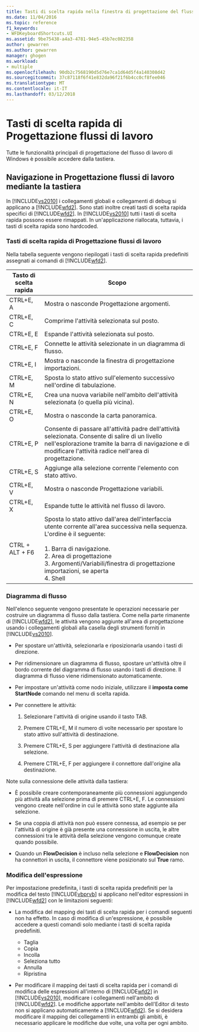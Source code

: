 ```yaml
---
title: Tasti di scelta rapida nella finestra di progettazione del flusso di lavoro | Documenti Microsoft
ms.date: 11/04/2016
ms.topic: reference
f1_keywords:
- WFDKeyboardShortcuts.UI
ms.assetid: 9be75438-a4a3-4781-94e5-45b7ec082358
author: gewarren
ms.author: gewarren
manager: ghogen
ms.workload:
- multiple
ms.openlocfilehash: 90db2c7568190d5d76e7ca1d64d5f4a140308d42
ms.sourcegitcommit: 37c87118f6f41e832da96f21f6b4cc0cf8fee046
ms.translationtype: MT
ms.contentlocale: it-IT
ms.lasthandoff: 03/12/2018
---
```

# <a name="keyboard-shortcuts-in-the-workflow-designer"></a>Tasti di scelta rapida di Progettazione flussi di lavoro

Tutte le funzionalità principali di progettazione del flusso di lavoro di Windows è possibile accedere dalla tastiera.

## <a name="navigating-the-workflow-designer-using-the-keyboard"></a>Navigazione in Progettazione flussi di lavoro mediante la tastiera

In [!INCLUDE[vs2010](../misc/includes/vs2010_md.md)] i collegamenti globali e collegamenti di debug si applicano a [!INCLUDE[wfd2](../workflow-designer/includes/wfd2_md.md)]. Sono stati inoltre creati tasti di scelta rapida specifici di [!INCLUDE[wfd2](../workflow-designer/includes/wfd2_md.md)]. In [!INCLUDE[vs2010](../misc/includes/vs2010_md.md)] tutti i tasti di scelta rapida possono essere rimappati. In un'applicazione riallocata, tuttavia, i tasti di scelta rapida sono hardcoded.

### <a name="workflow-designer-keyboard-shortcuts"></a>Tasti di scelta rapida di Progettazione flussi di lavoro

Nella tabella seguente vengono riepilogati i tasti di scelta rapida predefiniti assegnati ai comandi di [!INCLUDE[wfd2](../workflow-designer/includes/wfd2_md.md)].

|Tasto di scelta rapida|Scopo|
|--------------|-------------|
|CTRL+E, A|Mostra o nasconde Progettazione argomenti.|
|CTRL+E, C|Comprime l'attività selezionata sul posto.|
|CTRL+E, E|Espande l'attività selezionata sul posto.|
|CTRL+E, F|Connette le attività selezionate in un diagramma di flusso.|
|CTRL+E, I|Mostra o nasconde la finestra di progettazione importazioni.|
|CTRL+E, M|Sposta lo stato attivo sull'elemento successivo nell'ordine di tabulazione.|
|CTRL+E, N|Crea una nuova variabile nell'ambito dell'attività selezionata (o quella più vicina).|
|CTRL+E, O|Mostra o nasconde la carta panoramica.|
|CTRL+E, P|Consente di passare all'attività padre dell'attività selezionata. Consente di salire di un livello nell'esplorazione tramite la barra di navigazione e di modificare l'attività radice nell'area di progettazione.|
|CTRL+E, S|Aggiunge alla selezione corrente l'elemento con stato attivo.|
|CTRL+E, V|Mostra o nasconde Progettazione variabili.|
|CTRL+E, X|Espande tutte le attività nel flusso di lavoro.|
|CTRL + ALT + F6|Sposta lo stato attivo dall'area dell'interfaccia utente corrente all'area successiva nella sequenza. L'ordine è il seguente:<br /><br /> 1.  Barra di navigazione.<br />2.  Area di progettazione<br />3.  Argomenti/Variabili/finestra di progettazione importazioni, se aperta<br />4.  Shell|

### <a name="flowchart"></a>Diagramma di flusso

Nell'elenco seguente vengono presentate le operazioni necessarie per costruire un diagramma di flusso dalla tastiera. Come nella parte rimanente di [!INCLUDE[wfd2](../workflow-designer/includes/wfd2_md.md)], le attività vengono aggiunte all'area di progettazione usando i collegamenti globali alla casella degli strumenti forniti in [!INCLUDE[vs2010](../misc/includes/vs2010_md.md)].

- Per spostare un'attività, selezionarla e riposizionarla usando i tasti di direzione.

- Per ridimensionare un diagramma di flusso, spostare un'attività oltre il bordo corrente del diagramma di flusso usando i tasti di direzione. Il diagramma di flusso viene ridimensionato automaticamente.

- Per impostare un'attività come nodo iniziale, utilizzare il **imposta come StartNode** comando nel menu di scelta rapida.

- Per connettere le attività:

    1.  Selezionare l'attività di origine usando il tasto TAB.

    2.  Premere CTRL+E, M il numero di volte necessario per spostare lo stato attivo sull'attività di destinazione.

    3.  Premere CTRL+E, S per aggiungere l'attività di destinazione alla selezione.

    4.  Premere CTRL+E, F per aggiungere il connettore dall'origine alla destinazione.

Note sulla connessione delle attività dalla tastiera:

- È possibile creare contemporaneamente più connessioni aggiungendo più attività alla selezione prima di premere CTRL+E, F. Le connessioni vengono create nell'ordine in cui le attività sono state aggiunte alla selezione.

- Se una coppia di attività non può essere connessa, ad esempio se per l'attività di origine è già presente una connessione in uscita, le altre connessioni tra le attività della selezione vengono comunque create quando possibile.

- Quando un **FlowDecision** è incluso nella selezione e **FlowDecision** non ha connettori in uscita, il connettore viene posizionato sul **True** ramo.

### <a name="expression-editing"></a>Modifica dell'espressione

Per impostazione predefinita, i tasti di scelta rapida predefiniti per la modifica del testo [!INCLUDE[vbprvb](../code-quality/includes/vbprvb_md.md)] si applicano nell'editor espressioni in [!INCLUDE[wfd2](../workflow-designer/includes/wfd2_md.md)] con le limitazioni seguenti:

- La modifica del mapping dei tasti di scelta rapida per i comandi seguenti non ha effetto. In caso di modifica di un'espressione, è possibile accedere a questi comandi solo mediante i tasti di scelta rapida predefiniti.

   - Taglia
   - Copia
   - Incolla
   - Seleziona tutto
   - Annulla
   - Ripristina

- Per modificare il mapping dei tasti di scelta rapida per i comandi di modifica delle espressioni all'interno di [!INCLUDE[wfd2](../workflow-designer/includes/wfd2_md.md)] in [!INCLUDE[vs2010](../misc/includes/vs2010_md.md)], modificare i collegamenti nell'ambito di [!INCLUDE[wfd2](../workflow-designer/includes/wfd2_md.md)]. Le modifiche apportate nell'ambito dell'Editor di testo non si applicano automaticamente a [!INCLUDE[wfd2](../workflow-designer/includes/wfd2_md.md)]. Se si desidera modificare il mapping dei collegamenti in entrambi gli ambiti, è necessario applicare le modifiche due volte, una volta per ogni ambito.